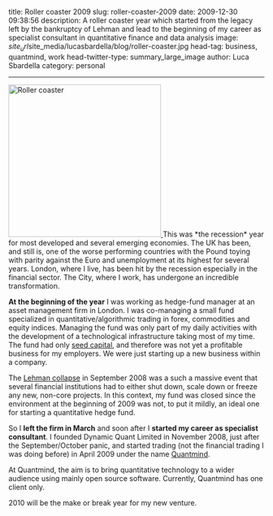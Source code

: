 title: Roller coaster 2009
slug: roller-coaster-2009
date: 2009-12-30 09:38:56
description: A roller coaster year which started from the legacy left by the bankruptcy of Lehman and lead to the beginning of my career as specialist consultant in quantitative finance and data analysis
image: $site_url$site_media/lucasbardella/blog/roller-coaster.jpg
head-tag: business, quantmind, work
head-twitter-type: summary_large_image
author: Luca Sbardella
category: personal

---

<a href="#" class="thumbnail pull-right">
<img width=300 src="$site_media/lucasbardella/blog/roller-coaster.jpg" alt="Roller coaster">
</a>
This was *the recession* year for most developed and several emerging economies. The UK has been, and still is, one of the worse performing countries with the Pound toying with parity against the Euro and unemployment at its highest for several years.
London, where I live, has been hit by the recession especially in the financial sector. The City, where I work, has undergone an incredible transformation.

**At the beginning of the year** I was working as hedge-fund manager at an asset management firm in London. I was co-managing a small fund specialized in quantitative/algorithmic trading in forex, commodities and equity indices. Managing the fund was only part of my daily activities with the development of a technological infrastructure taking most of my time. The fund had only [seed capital](http://www.investopedia.com/terms/s/seedcapital.asp), and therefore was not yet a profitable business for my employers. We were just starting up a new business within a company.

The [Lehman collapse](http://en.wikipedia.org/wiki/Bankruptcy_of_Lehman_Brothers) in September 2008 was a such a massive event that several financial institutions had to either shut down, scale down or freeze any new, non-core projects. In this context, my fund was closed since the environment at the beginning of 2009 was not, to put it mildly, an ideal one for starting a quantitative hedge fund.

So I **left the firm in March** and soon after I **started my career as specialist consultant**. I founded Dynamic Quant Limited in November 2008, just after the September/October panic, and started trading (not the financial trading I was doing before) in April 2009 under the name [Quantmind](http://quantmind.com/).

At Quantmind, the aim is to bring quantitative technology to a wider audience using mainly open source software.
Currently, Quantmind has one client only.

2010 will be the make or break year for my new venture.
